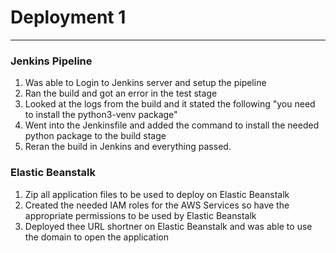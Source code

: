 # Deployment 1
---

### Jenkins Pipeline

1. Was able to Login to Jenkins server and setup the pipeline
2. Ran the build and got an error in the test stage
3. Looked at the logs from the build and it stated the following "you need to install the python3-venv
package"
4. Went into the Jenkinsfile and added the command to install the needed python package to the build stage
5. Reran the build in Jenkins and everything passed.

### Elastic Beanstalk

1. Zip all application files to be used to deploy on Elastic Beanstalk
2. Created the needed IAM roles for the AWS Services so have the appropriate permissions to be used by Elastic Beanstalk
3. Deployed thee URL shortner on Elastic Beanstalk and was able to use the domain to open the application
